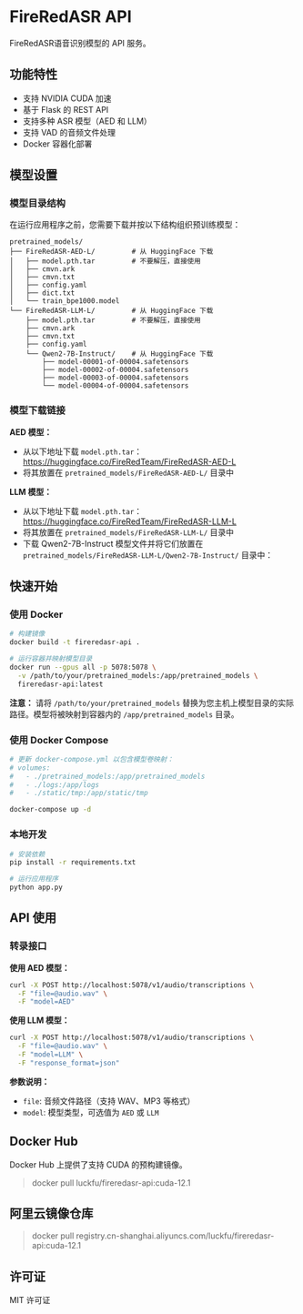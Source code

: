 # FireRedASR API

FireRedASR语音识别模型的 API 服务。

## 功能特性

- 支持 NVIDIA CUDA 加速
- 基于 Flask 的 REST API
- 支持多种 ASR 模型（AED 和 LLM）
- 支持 VAD 的音频文件处理
- Docker 容器化部署

## 模型设置

### 模型目录结构

在运行应用程序之前，您需要下载并按以下结构组织预训练模型：

```
pretrained_models/
├── FireRedASR-AED-L/         # 从 HuggingFace 下载
│   ├── model.pth.tar         # 不要解压，直接使用
│   ├── cmvn.ark
│   ├── cmvn.txt
│   ├── config.yaml
│   ├── dict.txt
│   └── train_bpe1000.model
└── FireRedASR-LLM-L/         # 从 HuggingFace 下载
    ├── model.pth.tar         # 不要解压，直接使用
    ├── cmvn.ark
    ├── cmvn.txt
    ├── config.yaml
    └── Qwen2-7B-Instruct/    # 从 HuggingFace 下载
        ├── model-00001-of-00004.safetensors
        ├── model-00002-of-00004.safetensors
        ├── model-00003-of-00004.safetensors
        └── model-00004-of-00004.safetensors
```

### 模型下载链接

**AED 模型：**
- 从以下地址下载 `model.pth.tar`：https://huggingface.co/FireRedTeam/FireRedASR-AED-L
- 将其放置在 `pretrained_models/FireRedASR-AED-L/` 目录中

**LLM 模型：**
- 从以下地址下载 `model.pth.tar`：https://huggingface.co/FireRedTeam/FireRedASR-LLM-L
- 将其放置在 `pretrained_models/FireRedASR-LLM-L/` 目录中
- 下载 Qwen2-7B-Instruct 模型文件并将它们放置在 `pretrained_models/FireRedASR-LLM-L/Qwen2-7B-Instruct/` 目录中：


## 快速开始

### 使用 Docker

```bash
# 构建镜像
docker build -t fireredasr-api .

# 运行容器并映射模型目录
docker run --gpus all -p 5078:5078 \
  -v /path/to/your/pretrained_models:/app/pretrained_models \
  fireredasr-api:latest
```

**注意：** 请将 `/path/to/your/pretrained_models` 替换为您主机上模型目录的实际路径。模型将被映射到容器内的 `/app/pretrained_models` 目录。

### 使用 Docker Compose

```bash
# 更新 docker-compose.yml 以包含模型卷映射：
# volumes:
#   - ./pretrained_models:/app/pretrained_models
#   - ./logs:/app/logs
#   - ./static/tmp:/app/static/tmp

docker-compose up -d
```

### 本地开发

```bash
# 安装依赖
pip install -r requirements.txt

# 运行应用程序
python app.py
```

## API 使用

### 转录接口

**使用 AED 模型：**
```bash
curl -X POST http://localhost:5078/v1/audio/transcriptions \
  -F "file=@audio.wav" \
  -F "model=AED"
```

**使用 LLM 模型：**
```bash
curl -X POST http://localhost:5078/v1/audio/transcriptions \
  -F "file=@audio.wav" \
  -F "model=LLM" \
  -F "response_format=json"
```



**参数说明：**
- `file`: 音频文件路径（支持 WAV、MP3 等格式）
- `model`: 模型类型，可选值为 `AED` 或 `LLM`

## Docker Hub

Docker Hub 上提供了支持 CUDA 的预构建镜像。 
> docker pull luckfu/fireredasr-api:cuda-12.1

## 阿里云镜像仓库 

> docker pull registry.cn-shanghai.aliyuncs.com/luckfu/fireredasr-api:cuda-12.1


## 许可证

MIT 许可证